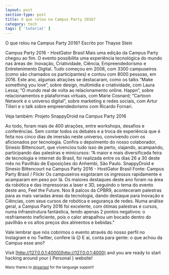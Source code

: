 ```yaml
---
layout: post
section-type: post
title: O que rolou na Campus Party 2016?
category: tech
tags: [ 'tutorial' ]
---
```


O que rolou na Campus Party 2016?
Escrito por Thayse Stein

Campus Party 2016 - HostGator Brasil
Mais uma edição da Campus Party chegou ao fim. O evento possibilita uma experiência tecnológica do mundo nas áreas de: Inovação, Criatividade, Ciência, Empreendedorismo e Entretenimento Digital. Tudo começou em 2008, com 3300 campuseiros (como são chamados os participantes) e contou com 8000 pessoas, em 2016.
Este ano, algumas atrações se destacaram, como os talks “Make something you love”, sobre design, multimídia e criatividade, com Laura Lessa; “O mundo real de volta ao relacionamento online. Happn”,  sobre relacionamentos e plataformas virtuais, com Marie Cosnard; “Cartoon Network e o universo digital”, sobre marketing e redes sociais, com Artur Tilieri e o talk sobre empreendedorismo com Ricardo Fornari.
 
Veja também: Projeto SnappyDroid na Campus Party 2016
 
Ao todo, foram mais de 400 atrações, entre workshops, desafios e conferências. Sem contar todos os debates e a troca de experiência que é feita nos cinco dias de imersão neste universo, convivendo com os aficionados por tecnologia.
Confira o depoimento do nosso colaborador, Sinesio Bittencourt, que vivenciou tudo isso de perto, viajando, acampando, participando das palestras e minicursos:
“A maior e mais diversificada feira de tecnologia e internet do Brasil, foi realizada entre os dias 26 a 30 deste mês no Pavilhão de Exposições do Anhembi, São Paulo.
SnappyDroid e Sinesio Bittencourt na Campus Party 2016 - HostGator Brasil
Fonte: Campus Party Brasil / Flickr
Os campuseiros esgotaram os ingressos rapidamente e acamparam em peso por lá. Os maiores destaques deste ano foram na área da robótica e das impressoras a laser e 3D, seguindo o tema do evento deste ano, Feel the Future.
Nos 8 palcos da CPBR9, aconteceram palestras para as mais variadas áreas da tecnologia, dando destaque para Inovação e Ciências, com seus cursos de robótica e segurança de redes.
Numa análise geral, a Campus Party 2016 foi excelente, com ótimas palestras e cursos, numa infraestrutura fantástica, tendo apenas 2 pontos negativos: o resfriamento ineficiente, pois o calor atrapalhou um bocado dentro do pavilhão e os altos preços dos alimentos e bebidas.”
 
Vale lembrar que nós cobrimos o evento através do nosso perfil no Instagram e no Twitter, confere lá 😉 E aí, conta para gente: o que achou da Campus esse ano?

Visit [http://127.0.0.1:4000](http://127.0.0.1:4000) and you are ready to start hacking around your { Personal } website!

<small>Many thanks to <a href="https://github.com/joariasl" target="\_blank">@joariasl</a> for the language support! </small>
